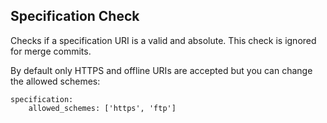 Specification Check
-------------------

Checks if a specification URI is a valid and absolute. This check is ignored for merge commits.

By default only HTTPS and offline URIs are accepted but you can change the allowed schemes:

    specification:
        allowed_schemes: ['https', 'ftp']